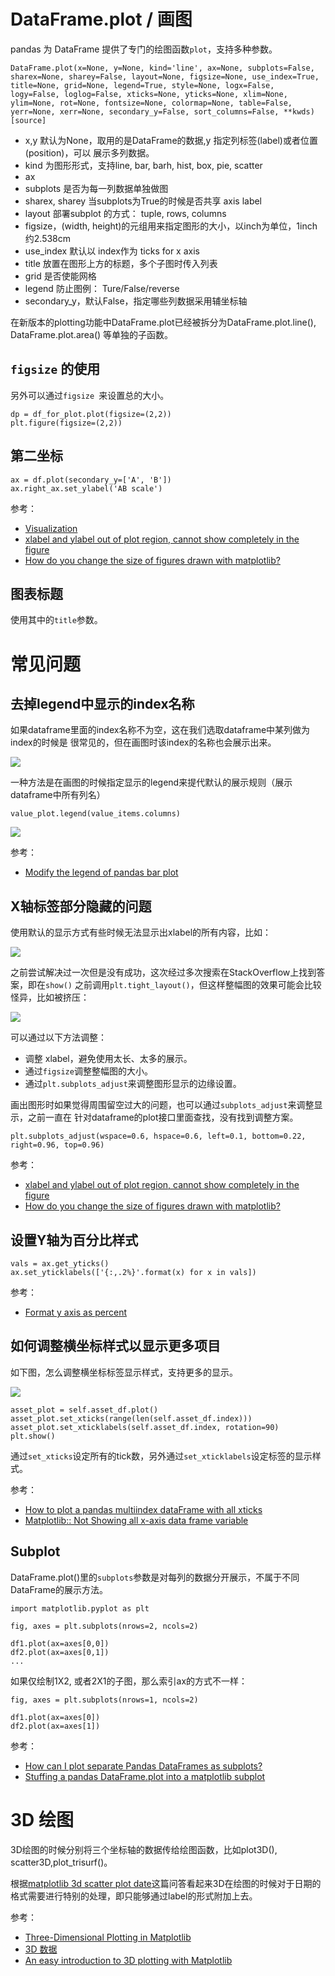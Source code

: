 # DataFrame.plot / 画图

pandas 为 DataFrame 提供了专门的绘图函数`plot`，支持多种参数。

```
DataFrame.plot(x=None, y=None, kind='line', ax=None, subplots=False, sharex=None, sharey=False, layout=None, figsize=None, use_index=True, title=None, grid=None, legend=True, style=None, logx=False, logy=False, loglog=False, xticks=None, yticks=None, xlim=None, ylim=None, rot=None, fontsize=None, colormap=None, table=False, yerr=None, xerr=None, secondary_y=False, sort_columns=False, **kwds)[source]
```

- x,y 默认为None，取用的是DataFrame的数据,y 指定列标签(label)或者位置(position)，可以
展示多列数据。
- kind 为图形形式，支持line, bar, barh, hist, box, pie, scatter
- ax
- subplots 是否为每一列数据单独做图
- sharex, sharey 当subplots为True的时候是否共享 axis label
- layout 部署subplot 的方式： tuple, rows, columns
- figsize，(width, height)的元组用来指定图形的大小，以inch为单位，1inch约2.538cm
- use_index 默认以 index作为 ticks for x axis
- title 放置在图形上方的标题，多个子图时传入列表
- grid 是否使能网格
- legend 防止图例： Ture/False/reverse
- secondary_y，默认False，指定哪些列数据采用辅坐标轴

在新版本的plotting功能中DataFrame.plot已经被拆分为DataFrame.plot.line(), DataFrame.plot.area()
等单独的子函数。

## `figsize` 的使用

另外可以通过`figsize `来设置总的大小。

```
dp = df_for_plot.plot(figsize=(2,2))
plt.figure(figsize=(2,2))
```

## 第二坐标

```
ax = df.plot(secondary_y=['A', 'B'])
ax.right_ax.set_ylabel('AB scale')
```

参考：

- [Visualization](https://pandas.pydata.org/pandas-docs/stable/user_guide/visualization.html)
- [xlabel and ylabel out of plot region, cannot show completely in the figure
](https://stackoverflow.com/questions/29767386/xlabel-and-ylabel-out-of-plot-region-cannot-show-completely-in-the-figure)
- [How do you change the size of figures drawn with matplotlib?](https://stackoverflow.com/questions/332289/how-do-you-change-the-size-of-figures-drawn-with-matplotlib)

## 图表标题

使用其中的`title`参数。

# 常见问题

## 去掉legend中显示的index名称

如果dataframe里面的index名称不为空，这在我们选取dataframe中某列做为index的时候是
很常见的，但在画图时该index的名称也会展示出来。

![](legend_shown_index_name.PNG)

一种方法是在画图的时候指定显示的legend来提代默认的展示规则（展示dataframe中所有列名）

```
value_plot.legend(value_items.columns)
```

![](legend_shown_index_name_correct.PNG)

参考：

- [Modify the legend of pandas bar plot](https://stackoverflow.com/questions/33149428/modify-the-legend-of-pandas-bar-plot)

## X轴标签部分隐藏的问题

使用默认的显示方式有些时候无法显示出xlabel的所有内容，比如：

![](xlabel_was_hided.png)

之前尝试解决过一次但是没有成功，这次经过多次搜索在StackOverflow上找到答案，即在`show()`
之前调用`plt.tight_layout()`，但这样整幅图的效果可能会比较怪异，比如被挤压：

![](tight_layout.png)


可以通过以下方法调整：

- 调整 xlabel，避免使用太长、太多的展示。
- 通过`figsize`调整整幅图的大小。
- 通过`plt.subplots_adjust`来调整图形显示的边缘设置。

画出图形时如果觉得周围留空过大的问题，也可以通过`subplots_adjust`来调整显示，之前一直在
针对dataframe的plot接口里面查找，没有找到调整方案。

```
plt.subplots_adjust(wspace=0.6, hspace=0.6, left=0.1, bottom=0.22, right=0.96, top=0.96)
```

参考：

- [xlabel and ylabel out of plot region, cannot show completely in the figure
](https://stackoverflow.com/questions/29767386/xlabel-and-ylabel-out-of-plot-region-cannot-show-completely-in-the-figure)
- [How do you change the size of figures drawn with matplotlib?](https://stackoverflow.com/questions/332289/how-do-you-change-the-size-of-figures-drawn-with-matplotlib)


## 设置Y轴为百分比样式

```
vals = ax.get_yticks()
ax.set_yticklabels(['{:,.2%}'.format(x) for x in vals])
```

参考：

- [Format y axis as percent](https://stackoverflow.com/questions/31357611/format-y-axis-as-percent)

## 如何调整横坐标样式以显示更多项目

如下图，怎么调整横坐标标签显示样式，支持更多的显示。

![](low_x_item_number.png)

```
asset_plot = self.asset_df.plot()
asset_plot.set_xticks(range(len(self.asset_df.index)))
asset_plot.set_xticklabels(self.asset_df.index, rotation=90)
plt.show()
```

通过`set_xticks`设定所有的tick数，另外通过`set_xticklabels`设定标签的显示样式。

参考：

- [How to plot a pandas multiindex dataFrame with all xticks](https://stackoverflow.com/questions/21281322/how-to-plot-a-pandas-multiindex-dataframe-with-all-xticks)
- [Matplotlib:: Not Showing all x-axis data frame variable](https://stackoverflow.com/questions/32572419/matplotlib-not-showing-all-x-axis-data-frame-variable?rq=1)

## Subplot

DataFrame.plot()里的`subplots`参数是对每列的数据分开展示，不属于不同DataFrame的展示方法。

```
import matplotlib.pyplot as plt

fig, axes = plt.subplots(nrows=2, ncols=2)

df1.plot(ax=axes[0,0])
df2.plot(ax=axes[0,1])
...
```

如果仅绘制1X2, 或者2X1的子图，那么索引ax的方式不一样：

```
fig, axes = plt.subplots(nrows=1, ncols=2)

df1.plot(ax=axes[0])
df2.plot(ax=axes[1])
```

参考：

- [How can I plot separate Pandas DataFrames as subplots?](https://stackoverflow.com/questions/22483588/how-can-i-plot-separate-pandas-dataframes-as-subplots)
- [Stuffing a pandas DataFrame.plot into a matplotlib subplot](https://stackoverflow.com/questions/21962508/stuffing-a-pandas-dataframe-plot-into-a-matplotlib-subplot/21967899#21967899)

# 3D 绘图

3D绘图的时候分别将三个坐标轴的数据传给绘图函数，比如plot3D(), scatter3D,plot_trisurf()。

根据[matplotlib 3d scatter plot date](https://stackoverflow.com/questions/42677160/matplotlib-3d-scatter-plot-date)这篇问答看起来3D在绘图的时候对于日期的格式需要进行特别的处理，即只能够通过label的形式附加上去。

参考：

- [Three-Dimensional Plotting in Matplotlib](https://jakevdp.github.io/PythonDataScienceHandbook/04.12-three-dimensional-plotting.html)
- [3D 数据](https://morvanzhou.github.io/tutorials/data-manipulation/plt/3-5-3d/)
- [An easy introduction to 3D plotting with Matplotlib](https://towardsdatascience.com/an-easy-introduction-to-3d-plotting-with-matplotlib-801561999725)
